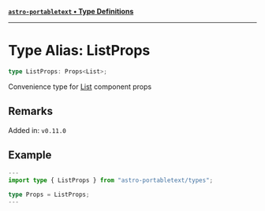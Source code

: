 [**`astro-portabletext` • Type Definitions**](../README.md)

***

# Type Alias: ListProps

```ts
type ListProps: Props<List>;
```

Convenience type for [List](List.md) component props

## Remarks

Added in: `v0.11.0`

## Example

```ts
---
import type { ListProps } from "astro-portabletext/types";

type Props = ListProps;
---
```
